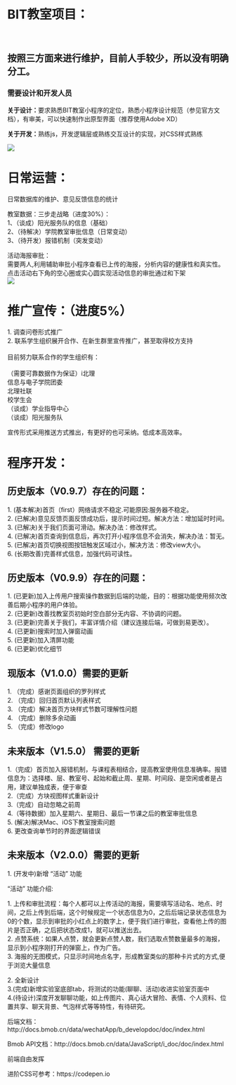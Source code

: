 <html>
<body>
<h1>BIT教室项目：</h1>
<br/>
<h2>按照三方面来进行维护，目前人手较少，所以没有明确分工。</h2>
<h3><b>需要设计和开发人员</b></h3>
<p><b>关于设计：</b>要求熟悉BIT教室小程序的定位，熟悉小程序设计规范（参见官方文档），有审美，可以快速制作出原型界面（推荐使用Adobe XD）</p>
<p><b>关于开发：</b>熟练js，开发逻辑层或熟练交互设计的实现，对CSS样式熟练</p>
<img src="https://github.com/chentairan/Wechat/blob/master/image/组织结构.png">
</p>
<h1><b>日常运营：</b></h1>

<p>
日常数据库的维护、意见反馈信息的统计<br/>
<p>
教室数据：三步走战略（进度30%）：<br/>
1、（谈成）阳光服务队的信息（基础）<br/>
2、（待解决）学院教室审批信息（日常变动）<br/>
3、（待开发）报错机制（突发变动）<br/>
</p>
<p>
活动海报审批：<br/>
需要两人,利用辅助审批小程序查看已上传的海报，分析内容的健康性和真实性。<br/>
点击活动右下角的空心圈或实心圆实现活动信息的审批通过和下架<br/>
<img src="https://github.com/chentairan/Wechat/blob/master/image/nav.png">
</p>
</p>

<h1><b>推广宣传：（进度5%）</b></h1>

<p>
1. 调查问卷形式推广<br/>
2. 联系学生组织展开合作、在新生群里宣传推广，甚至取得校方支持<br/><br/>
目前努力联系合作的学生组织有：<br/><br/>
（需要可靠数据作为保证）i北理<br/>
信息与电子学院团委<br/>
北理社联<br/>
校学生会<br/>
（谈成）学业指导中心<br/>
（谈成）阳光服务队<br/>
</p>
<p>宣传形式采用推送方式推出，有更好的也可采纳。低成本高效率。</p>

<h1><b>程序开发：</b></h1>

<h2>历史版本（V0.9.7）存在的问题：</h2>
<p>
1. (基本解决)首页（first）网络请求不稳定.可能原因:服务器不稳定。<br/>
2. (已解决)意见反馈页面反馈成功后，提示时间过短。解决方法：增加延时时间。<br/>
3. (已解决)关于我们页面可滑动。解决办法：修改样式。<br/>
4. (已解决)首页查询到信息后，再次打开小程序信息不会消失，解决办法：暂无。<br/>
5. (已解决)首页切换视图按钮触发区域过小，解决方法：修改view大小。<br/>
6. (长期改善)完善样式信息，加强代码可读性。<br/>
</p>
<h2>历史版本（V0.9.9）存在的问题：</h2>
<p>
1. (已更新)加入上传用户搜索操作数据到后端的功能，目的：根据功能使用频次改善后期小程序的用户体验。<br/>
2. (已更新)改善找教室页初始时空白部分无内容、不协调的问题。<br/>
3. (已更新)完善关于我们，丰富详情介绍（建议连接后端，可做到易更改）。<br/>
4. (已更新)搜索时加入弹窗动画<br/>
5. (已更新)加入清屏功能<br/>
6. (已更新)优化细节<br/>
</p>
<h2>现版本（V1.0.0）需要的更新</h2>
<p>
1. （完成）感谢页面组织的罗列样式<br/>
2. （完成）回归首页默认列表样式<br/>
3. （完成）解决首页方块样式节数可理解性问题<br/>
4. （完成）删除多余动画<br/>
5. （完成）修改logo<br/>
</p>
<h2>未来版本（V1.5.0） 需要的更新</h2>
<p>
1.（完成）首页加入报错机制，与课程表相结合，提高教室使用信息准确率。报错信息为：选择楼、层、教室号、起始和截止周、星期、时间段、是空闲或者是占用，建议单独成表，便于审查<br/>
2.（完成）方块视图样式重新设计<br/>
3.（完成）自动忽略之前周<br/>
4.（等待数据）加入星期六、星期日、最后一节课之后的教室审批信息<br/>
5. (解决)解决Mac、iOS下教室搜索问题<br/>
6. 更改查询单节时的界面逻辑错误<br/>
</p>


<h2>未来版本（V2.0.0）需要的更新</h2>
<p>
1. (开发中)新增 “活动” 功能<br/>
<p>“活动” 功能介绍:</p>
<p>
1. 上传和审批流程：每个人都可以上传活动的海报，需要填写活动名、地点、时间，之后上传到后端，这个时候规定一个状态信息为0，之后后端记录状态信息为0的个数，显示到审批的小红点上的数字上，便于我们进行审批，查看他上传的图片是否正确，之后把状态改成1，就可以推送出去。<br/>
2. 点赞系统：如果人点赞，就会更新点赞人数，我们选取点赞数量最多的海报，显示到小程序刚打开的弹窗上，作为广告。<br/>
3. 海报的无图模式，只显示时间地点名字，形成教室类似的那种卡片式的方式,便于浏览大量信息<br/>
</p>
2. 全新设计<br/>
3.(完成)新增实验室底部tab，将测试的功能(聊聊、活动)收进实验室页面中<br/>
4.(待设计)深度开发聊聊功能，如上传图片、真心话大冒险、表情、个人资料、位置共享、聊天背景、气泡样式等等特性，有待研究。<br/>
</p>


<p>后端文档：http://docs.bmob.cn/data/wechatApp/b_developdoc/doc/index.html</p>
<p>Bmob API文档：http://docs.bmob.cn/data/JavaScript/i_doc/doc/index.html</p>
<p>前端自由发挥</p>
<p>进阶CSS可参考：https://codepen.io</p>